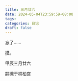 ```yaml
---
title: 三月廿六
date: 2024-05-04T23:59:59+08:00
tags: 
categories: 日记
draft: false
---
```

忘了……

摸。

甲辰三月廿六

嗣檙于桐柏宫